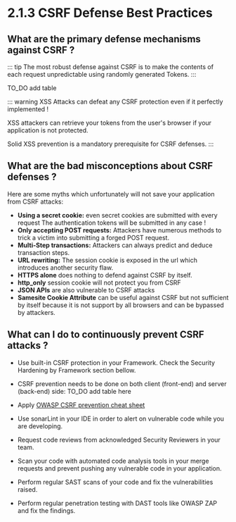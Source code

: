 # 2.1.3 CSRF Defense Best Practices

## What are the primary defense mechanisms against CSRF ?

::: tip
The most robust defense against CSRF is to make the contents of each request unpredictable using randomly generated Tokens.
:::

TO_DO add table

::: warning
XSS Attacks can defeat any CSRF protection even if it perfectly implemented !

XSS attackers can retrieve your tokens from the user's browser if your application is not protected.

Solid XSS prevention is a mandatory prerequisite for CSRF defenses.
:::

## What are the bad misconceptions about CSRF defenses ?

Here are some myths which unfortunately will not save your application from CSRF attacks:

- **Using a secret cookie:** even secret cookies are submitted with every request The authentication tokens will be submitted in any case !
- **Only accepting POST requests:** Attackers have numerous methods to trick a victim into submitting a forged POST request.
- **Multi-Step transactions:** Attackers can always predict and deduce transaction steps.
- **URL rewriting:** The session cookie is exposed in the url which introduces another security flaw.
- **HTTPS alone** does nothing to defend against CSRF by itself.
- **http_only** session cookie will not protect you from CSRF
- **JSON APIs** are also vulnerable to CSRF attacks
- **Samesite Cookie Attribute** can be useful against CSRF but not sufficient by itself because it is not support by all browsers and can be bypassed by attackers.

## What can I do to continuously prevent CSRF attacks ?

- Use built-in CSRF protection in your Framework. Check the Security Hardening by Framework section bellow.
- CSRF prevention needs to be done on both client (front-end) and server (back-end) side:
 TO_DO add table here
  
- Apply [OWASP CSRF prevention cheat sheet](https://cheatsheetseries.owasp.org/cheatsheets/Cross-Site_Request_Forgery_Prevention_Cheat_Sheet.html)
  
- Use sonarLint in your IDE in order to alert on vulnerable code while you are developing. 
  
- Request code reviews from acknowledged Security Reviewers in your team.
  
- Scan your code with automated code analysis tools in your merge requests and prevent pushing any vulnerable code in your application.
  
- Perform regular SAST scans of your code and fix the vulnerabilities raised.
  
- Perform regular penetration testing with DAST tools like OWASP ZAP and fix the findings.
